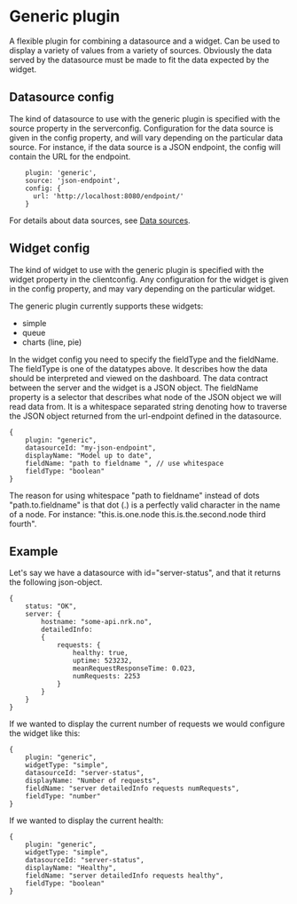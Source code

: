 # Generic plugin

A flexible plugin for combining a datasource and a widget. Can be used to display a variety of values from a variety of sources. Obviously the data served by the datasource must be made to fit the data expected by the widget.

## Datasource config

The kind of datasource to use with the generic plugin is specified with the source property in the serverconfig. Configuration for the data source is given in the config property, and will vary depending on the particular data source. For instance, if the data source is a JSON endpoint, the config will contain the URL for the endpoint.

```
    plugin: 'generic',
    source: 'json-endpoint',
    config: {
      url: 'http://localhost:8080/endpoint/'
    }
```

For details about data sources, see [Data sources](../sources).

## Widget config

The kind of widget to use with the generic plugin is specified with the widget property in the clientconfig. Any configuration for the widget is given in the config property, and may vary depending on the particular widget. 

The generic plugin currently supports these widgets:

* simple
* queue
* charts (line, pie)

In the widget config you need to specify the fieldType and the fieldName. The fieldType is one of the datatypes above. It describes how the data should be interpreted and viewed on the dashboard. The data contract between the server and the widget is a JSON object. The fieldName property is a selector that describes what node of the JSON object we will read data from. It is a whitespace separated string denoting how to traverse the JSON object returned from the url-endpoint defined in the datasource.
```
{
    plugin: "generic",
    datasourceId: "my-json-endpoint",
    displayName: "Model up to date",
    fieldName: "path to fieldname ", // use whitespace
    fieldType: "boolean"
}
```

The reason for using whitespace "path to fieldname" instead of dots "path.to.fieldname" is that dot (.) is a perfectly valid character in the name of a node. For instance: "this.is.one.node this.is.the.second.node third fourth".

## Example

Let's say we have a datasource with id="server-status", and that it returns the following json-object.
```
{
    status: "OK",
    server: {
        hostname: "some-api.nrk.no",
        detailedInfo:
        {
            requests: {
                healthy: true,
                uptime: 523232,
                meanRequestResponseTime: 0.023,
                numRequests: 2253
            }           
        }
    }
}
```

If we wanted to display the current number of requests we would configure the widget like this:

```
{
    plugin: "generic",
    widgetType: "simple",
    datasourceId: "server-status",
    displayName: "Number of requests",
    fieldName: "server detailedInfo requests numRequests",  
    fieldType: "number"
}
```

If we wanted to display the current health:

```
{
    plugin: "generic",
    widgetType: "simple",
    datasourceId: "server-status",
    displayName: "Healthy",
    fieldName: "server detailedInfo requests healthy",
    fieldType: "boolean"   
}
```
